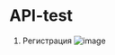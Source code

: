 # API-test

1. Регистрация
![image](https://github.com/codikDodik/API-test/assets/124913268/0d8c8d5b-9c64-4227-9b44-d162258640f8)
